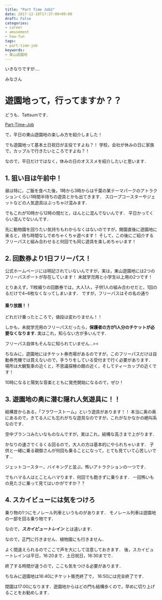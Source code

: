 ```yaml
---
title: "Part Time Job2"
date: 2017-12-18T17:37:09+09:00
draft: False
categories:
- career
- amusement
- how-fun
tags:
- part-time-job
keywords:
- 東山遊園地
---
```


いきなりですが....

みなさん

# 遊園地って，行ってますか？？

どうも．Tattsumです．

[Part-Time-Job](https://tattsum.com/2017/12/part-time-job/)

で，平日の東山遊園地の楽しみ方を紹介しました！

でも遊園地って基本土日祝日が主役ですよね？！
学校，会社が休みの日に家族で，カップルで行きたいところですよね？！

なので，平日だけではなく，休みの日のオススメを紹介したいと思います．

## 1. 狙い目は午前中！
昼は特に，ご飯を食べた後，1時から3時からは千葉の某テーマパークのアトラクションくらい1時間半待ちの遊具とかも出てきます．
スロープコースターやジェットなどの人気遊具はぶっちゃけ混みます．

でもこれが10時から12時の間だと，ほんとに混んでないんです．
平日かってくらい混んでないんです．

先に動物園を回りたい気持ちもわからなくはないのですが，開園直後に遊園地に来ると，待ち時間なしでめちゃくちゃ遊べます！
そして，この後にご紹介するフリーパスと組み合わせると何回でも同じ遊具を楽しめちゃいます！

## 2. 回数券より1日フリーパス！
公式ホームページには明記されていないんですが，実は，東山遊園地には2つのフリーパスポートが存在しています！
未就学児用と小学生以上用の2つです！

とりあえず，11枚綴りの回数券では，大人1人，子供1人の組み合わせだと，1回のるだけで4~6枚なくなってしまいます．
ですが，フリーパスはその名の通り

#### 乗り放題！！
どれだけ乗ったところで，値段は変わりません！！

しかも，未就学児用のフリーパスだったら，**保護者の方が1人分のチケットが必要なくなります.**
実はこれ，知らない方が多いんです．

フリーパス自体もそんなに知られていません...><

ちなみに，遊園地にはチケット券売場があるのですが，このフリーパスだけは自動券売機では買えないので，手うりをしている受付まで行く必要があります．
場所は大観覧車の近くと，不思議探検の館の近く，そしてティーカップの近くです！

10時になると陽気な音楽とともに発売開始になるので，ぜひ！

## 3. 遊園地の奥に潜む隠れ人気遊具に！！
結構昔からある，「フラワーストーム」という遊具があります！！
本当に奥の奥にあるので，きてる人にも忘れがちな遊具なのですが，これがなかなかの絶叫系なのです．

空中ブランコみたいなものなんですが，実はこれ，結構な高さまで上がります．

かなりの速さでくるくる回るので，大人の方は基本的にやられちゃいます．
子供と一緒に乗る親御さんが何回も乗ることになって，とても見ていて心苦しいです...

ジェットコースター，バイキングと並ぶ，怖いアトラクションの一つです．

でもハマる人はとことんハマります．何回でも飽きずに乗ります．
一回怖いもの見たさに乗って見てはいかがですか？？

## 4. スカイビューには気をつけろ
乗り物の1つにモノレール列車というものがあります．
モノレール列車は遊園地の一部を回る乗り物です．

なので，***スカイビュートレイン*** とは違います．

なので，正門に行きません．植物園にも行きません．

よく間違えられるのでここで声を大にして注意しておきます．
後，スカイビュートレインは平日，16:20まで．土日祝日，16:30までで．

終了する時間が違うので，ここも気をつける必要があります．

ちなみに遊園地は16:40にチケット販売終了で，
16:50には完全終了です．

閉園は17:00になります．遊園地からはどの門も結構歩くので，早めに切り上げることをお勧めします．
